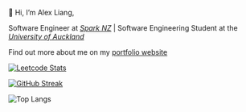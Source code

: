 👋 Hi, I’m Alex Liang,

Software Engineer at [*Spark NZ*](https://spark.co.nz/) | Software Engineering Student at the [*University of Auckland*](https://www.auckland.ac.nz/en.html)

Find out more about me on my [portfolio website](http://alux444.github.io/)

[![Leetcode Stats](https://leetcard.jacoblin.cool/alux444?ext=activity)](https://leetcode.com/alux444)

[![GitHub Streak](https://streak-stats.demolab.com?user=alux444&theme=tokyonight-duo)](https://git.io/streak-stats)

![Top Langs](https://github-readme-stats.vercel.app/api/top-langs/?username=alux444&layout=compact&theme=tokyonight)

<!---
alux444/alux444 is a ✨ special ✨ repository because its `README.md` (this file) appears on your GitHub profile.
You can click the Preview link to take a look at your changes.
--->
